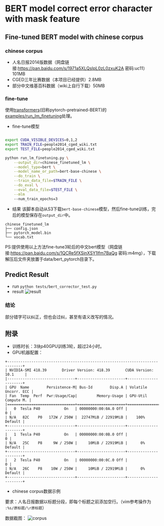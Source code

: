 <!--
 * @Descripttion: 
 * @version: 
 * @Author: cjh <492795090@qq.com>
 * @Date: 2019-12-12 10:59:27
 * @LastEditors: cjh <492795090@qq.com>
 * @LastEditTime: 2019-12-18 20:46:57
 -->
# BERT model correct error character with mask feature

## Fine-tuned BERT model with chinese corpus

### chinese corpus

- 人名日报2014版数据（网盘链接:https://pan.baidu.com/s/1971a5XLQsIpL0zL0zxuK2A  密码:uc11）101MB
- CGED三年比赛数据（本项目已经提供）2.8MB
- 部分中文维基百科数据（wiki上自行下载）50MB


### fine-tune
使用[transformers](https://github.com/huggingface/transformers/blob/master/examples/run_lm_finetuning.py)(旧称pytorch-pretrained-BERT)的[examples/run_lm_finetuning](https://github.com/huggingface/transformers/blob/master/examples/run_lm_finetuning.py)处理。
- fine-tune模型
```bash

export CUDA_VISIBLE_DEVICES=0,1,2
export TRAIN_FILE=people2014_cged_wiki.txt
export TEST_FILE=people2014_cged_wiki.txt

python run_lm_finetuning.py \
    --output_dir=chinese_finetuned_lm \
    --model_type=bert \
    --model_name_or_path=bert-base-chinese \
    --do_train \
    --train_data_file=$TRAIN_FILE \
    --do_eval \
    --eval_data_file=$TEST_FILE \
    --mlm
    --num_train_epochs=3


```
- 结果
该脚本自动从S3下载`bert-base-chinese`模型，然后fine-tune训练，完后的模型保存在`output_dir`中。

```
chinese_finetuned_lm
├── config.json
├── pytorch_model.bin
└── vocab.txt
```


PS:提供使用以上方法fine-tune3轮后的中文bert模型（网盘链接:https://pan.baidu.com/s/1QCRe5fXSinXSY1lfm7BaQg  密码:m4mg），下载解压后文件夹放置于data/bert_pytorch目录下。

## Predict Result
- run
 `python tests/bert_corrector_test.py`
- result
![result](../../docs/git_image/bert_finetuned_ch_result.png)

### 结论
部分错字可以纠正，但也会过纠，甚至有语义改写的情况。

## 附录
- 训练时长：3块p40GPU训练3轮，超过24小时。
- GPU机器配置：
```
+-----------------------------------------------------------------------------+
| NVIDIA-SMI 418.39       Driver Version: 418.39       CUDA Version: 10.1     |
|-------------------------------+----------------------+----------------------+
| GPU  Name        Persistence-M| Bus-Id        Disp.A | Volatile Uncorr. ECC |
| Fan  Temp  Perf  Pwr:Usage/Cap|         Memory-Usage | GPU-Util  Compute M. |
|===============================+======================+======================|
|   0  Tesla P40           On   | 00000000:00:0A.0 Off |                    0 |
| N/A   82C    P0   172W / 250W |  22747MiB / 22919MiB |    100%      Default |
+-------------------------------+----------------------+----------------------+
|   1  Tesla P40           On   | 00000000:00:0B.0 Off |                    0 |
| N/A   25C    P8     9W / 250W |     10MiB / 22919MiB |      0%      Default |
+-------------------------------+----------------------+----------------------+
|   2  Tesla P40           On   | 00000000:00:0C.0 Off |                    0 |
| N/A   26C    P8    10W / 250W |     10MiB / 22919MiB |      0%      Default |
+-------------------------------+----------------------+----------------------+

```
- chinese corpus数据示例

要求：人名日报数据以标题分段，即每个标题之前添加空行。（vim参考操作为  `:%s/原标题/\r原标题`）

数据截图：
![corpus](../../docs/git_image/peoplecorpus.png)
